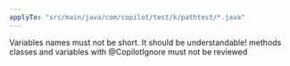 ```yaml
---
applyTo: "src/main/java/com/copilot/test/k/pathtest/*.java"
---
```


Variables names must not be short. It should be understandable!
methods classes and variables with @CopilotIgnore must not be reviewed 